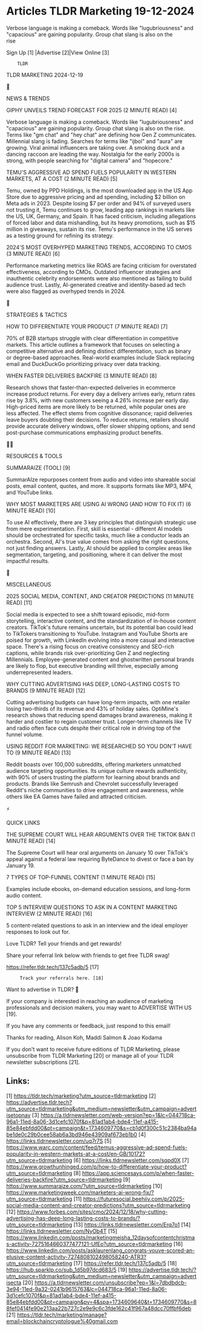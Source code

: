# Articles TLDR Marketing 19-12-2024

Verbose language is making a comeback. Words like "lugubriousness" and
"capacious" are gaining popularity. Group chat slang is also on the
rise ‌ ‌ ‌ ‌ ‌ ‌ ‌ ‌ ‌ ‌ ‌ ‌ ‌ ‌ ‌ ‌ ‌ ‌ ‌ ‌ ‌ ‌ ‌ ‌ ‌ ‌  ‌ ‌ ‌ ‌ ‌ ‌ ‌ ‌ ‌ ‌ ‌ ‌ ‌ ‌ ‌ ‌ ‌ ‌ ‌ ‌ ‌ ‌ ‌ ‌ ‌ ‌ 


 Sign Up [1] |Advertise [2]|View Online [3] 

		TLDR 

TLDR MARKETING 2024-12-19

📱 

NEWS & TRENDS

 GIPHY UNVEILS TREND FORECAST FOR 2025 (2 MINUTE READ) [4] 

 Verbose language is making a comeback. Words like "lugubriousness"
and "capacious" are gaining popularity. Group chat slang is also on
the rise. Terms like "gm chat" and "hey chat" are defining how Gen Z
communicates. Millennial slang is fading. Searches for terms like
"ijbol" and "aura" are growing. Viral animal influencers are taking
over. A smoking duck and a dancing raccoon are leading the way.
Nostalgia for the early 2000s is strong, with people searching for
"digital camera" and "hopecore." 

 TEMU'S AGGRESSIVE AD SPEND FUELS POPULARITY IN WESTERN MARKETS, AT A
COST (2 MINUTE READ) [5] 

 Temu, owned by PPD Holdings, is the most downloaded app in the US App
Store due to aggressive pricing and ad spending, including $2 billion
on Meta ads in 2023. Despite losing $7 per order and 94% of surveyed
users not trusting it, Temu continues to grow, leading app rankings in
markets like the US, UK, Germany, and Spain. It has faced criticism,
including allegations of forced labor and data mishandling, but its
heavy promotions, such as $15 million in giveaways, sustain its rise.
Temu's performance in the US serves as a testing ground for refining
its strategy. 

 2024'S MOST OVERHYPED MARKETING TRENDS, ACCORDING TO CMOS (3 MINUTE
READ) [6] 

 Performance marketing metrics like ROAS are facing criticism for
overstated effectiveness, according to CMOs. Outdated influencer
strategies and inauthentic celebrity endorsements were also mentioned
as failing to build audience trust. Lastly, AI-generated creative and
identity-based ad tech were also flagged as overhyped trends in 2024. 

🚀 

STRATEGIES & TACTICS

 HOW TO DIFFERENTIATE YOUR PRODUCT (7 MINUTE READ) [7] 

 70% of B2B startups struggle with clear differentiation in
competitive markets. This article outlines a framework that focuses on
selecting a competitive alternative and defining distinct
differentiation, such as binary or degree-based approaches. Real-world
examples include Slack replacing email and DuckDuckGo prioritizing
privacy over data tracking. 

 WHEN FASTER DELIVERIES BACKFIRE (3 MINUTE READ) [8] 

 Research shows that faster-than-expected deliveries in ecommerce
increase product returns. For every day a delivery arrives early,
return rates rise by 3.8%, with new customers seeing a 4.26% increase
per early day. High-priced items are more likely to be returned, while
popular ones are less affected. The effect stems from cognitive
dissonance; rapid deliveries leave buyers doubting their decisions. To
reduce returns, retailers should provide accurate delivery windows,
offer slower shipping options, and send post-purchase communications
emphasizing product benefits. 

🧑‍💻 

RESOURCES & TOOLS

 SUMMARAIZE (TOOL) [9] 

 SummarAIze repurposes content from audio and video into shareable
social posts, email content, quotes, and more. It supports formats
like MP3, MP4, and YouTube links. 

 WHY MOST MARKETERS ARE USING AI WRONG (AND HOW TO FIX IT) (6 MINUTE
READ) [10] 

 To use AI effectively, there are 3 key principles that distinguish
strategic use from mere experimentation. First, skill is essential -
different AI models should be orchestrated for specific tasks, much
like a conductor leads an orchestra. Second, AI's true value comes
from asking the right questions, not just finding answers. Lastly, AI
should be applied to complex areas like segmentation, targeting, and
positioning, where it can deliver the most impactful results. 

🎁 

MISCELLANEOUS

 2025 SOCIAL MEDIA, CONTENT, AND CREATOR PREDICTIONS (11 MINUTE READ)
[11] 

 Social media is expected to see a shift toward episodic, mid-form
storytelling, interactive content, and the standardization of in-house
content creators. TikTok's future remains uncertain, but its potential
ban could lead to TikTokers transitioning to YouTube. Instagram and
YouTube Shorts are poised for growth, with LinkedIn evolving into a
more casual and interactive space. There's a rising focus on creative
consistency and SEO-rich captions, while brands risk over-prioritizing
Gen Z and neglecting Millennials. Employee-generated content and
ghostwritten personal brands are likely to flop, but executive
branding will thrive, especially among underrepresented leaders. 

 WHY CUTTING ADVERTISING HAS DEEP, LONG-LASTING COSTS TO BRANDS (9
MINUTE READ) [12] 

 Cutting advertising budgets can have long-term impacts, with one
retailer losing two-thirds of its revenue and 43% of holiday sales.
OptiMine's research shows that reducing spend damages brand awareness,
making it harder and costlier to regain customer trust. Longer-term
channels like TV and radio often face cuts despite their critical role
in driving top of the funnel volume. 

 USING REDDIT FOR MARKETING: WE RESEARCHED SO YOU DON'T HAVE TO (9
MINUTE READ) [13] 

 Reddit boasts over 100,000 subreddits, offering marketers unmatched
audience targeting opportunities. Its unique culture rewards
authenticity, with 90% of users trusting the platform for learning
about brands and products. Brands like Semrush and Chevrolet
successfully leveraged Reddit's niche communities to drive engagement
and awareness, while others like EA Games have failed and attracted
criticism. 

⚡ 

QUICK LINKS

 THE SUPREME COURT WILL HEAR ARGUMENTS OVER THE TIKTOK BAN (1 MINUTE
READ) [14] 

 The Supreme Court will hear oral arguments on January 10 over
TikTok's appeal against a federal law requiring ByteDance to divest or
face a ban by January 19. 

 7 TYPES OF TOP-FUNNEL CONTENT (1 MINUTE READ) [15] 

 Examples include ebooks, on-demand education sessions, and long-form
audio content. 

 TOP 5 INTERVIEW QUESTIONS TO ASK IN A CONTENT MARKETING INTERVIEW (2
MINUTE READ) [16] 

 5 content-related questions to ask in an interview and the ideal
employer responses to look out for. 

Love TLDR? Tell your friends and get rewards!

 Share your referral link below with friends to get free TLDR swag! 

 https://refer.tldr.tech/137c5adb/5 [17] 

		 Track your referrals here. [18] 

Want to advertise in TLDR? 📰

 If your company is interested in reaching an audience of marketing
professionals and decision makers, you may want to ADVERTISE WITH US
[19]. 

 If you have any comments or feedback, just respond to this email! 

Thanks for reading, 
Alison Koh, Maddi Salmon & Joao Kodama 

If you don't want to receive future editions of TLDR Marketing, please
unsubscribe from TLDR Marketing [20] or manage all of your TLDR
newsletter subscriptions [21]. 

 

Links:
------
[1] https://tldr.tech/marketing?utm_source=tldrmarketing
[2] https://advertise.tldr.tech?utm_source=tldrmarketing&utm_medium=newsletter&utm_campaign=advertisetopnav
[3] https://a.tldrnewsletter.com/web-version?ep=1&lc=044718ca-96a1-11ed-8a06-3d1cefc1070f&p=81ad1ab4-bde4-11ef-a415-85e84ebfdd00&pt=campaign&t=1734609770&s=cb1d0f300c51c2384ba94abe1de0c29b0cee58ab6a3bd946e43909af673eb1b0
[4] https://links.tldrnewsletter.com/uq7r7S
[5] https://www.warc.com/content/feed/temus-aggressive-ad-spend-fuels-popularity-in-western-markets-at-a-cost/en-GB/10172?utm_source=tldrmarketing
[6] https://links.tldrnewsletter.com/sqpd0X
[7] https://www.growthunhinged.com/p/how-to-differentiate-your-product?utm_source=tldrmarketing
[8] https://app.sciencesays.com/p/when-faster-deliveries-backfire?utm_source=tldrmarketing
[9] https://www.summaraize.com/?utm_source=tldrmarketing
[10] https://www.marketingweek.com/marketers-ai-wrong-fix/?utm_source=tldrmarketing
[11] https://futuresocial.beehiiv.com/p/2025-social-media-content-and-creator-predictions?utm_source=tldrmarketing
[12] https://www.forbes.com/sites/cmo/2024/12/18/why-cutting-advertising-has-deep-long-lasting-costs-to-brands/?utm_source=tldrmarketing
[13] https://links.tldrnewsletter.com/Erq7o1
[14] https://links.tldrnewsletter.com/NyOb4T
[15] https://www.linkedin.com/posts/marketingmeisha_12daysofcontentchristmas-activity-7275164660377477121-UfEo?utm_source=tldrmarketing
[16] https://www.linkedin.com/posts/asklaurenlang_congrats-youve-scored-an-elusive-content-activity-7274808102498058240-ATR3?utm_source=tldrmarketing
[17] https://refer.tldr.tech/137c5adb/5
[18] https://hub.sparklp.co/sub_1d5b97dcd683/5
[19] https://advertise.tldr.tech/?utm_source=tldrmarketing&utm_medium=newsletter&utm_campaign=advertisecta
[20] https://a.tldrnewsletter.com/unsubscribe?ep=1&l=7dbdbdcb-3e94-11ed-9a32-0241b9615763&lc=044718ca-96a1-11ed-8a06-3d1cefc1070f&p=81ad1ab4-bde4-11ef-a415-85e84ebfdd00&pt=campaign&pv=4&spa=1734609640&t=1734609770&s=88fef0414fe90e213aa22b727c2e9e9c6c3fde162c41f967a48dcc70ffbf6deb
[21] https://tldr.tech/marketing/manage?email=blockchaincryptologue%40gmail.com